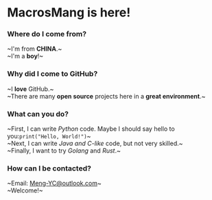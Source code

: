# MacrosMang is here!

### Where do I come from?
~I'm from **CHINA**.~  
~I'm a **boy**!~

### Why did I come to GitHub?
~I **love** GitHub.~  
~There are many **open source** projects here in a **great environment**.~

### What can you do?
~First, I can write *Python* code. Maybe I should say hello to you:`print("Hello, World!")`~  
~Next, I can write *Java and C-like* code, but not very skilled.~  
~Finally, I want to try *Golang* and *Rust*.~

### How can I be contacted?
~Email: Meng-YC@outlook.com~  
~Welcome!~

<!---
MacroMeng/MacroMeng is a ✨ special ✨ repository because its `README.md` (this file) appears on your GitHub profile.
You can click the Preview link to take a look at your changes.
--->
